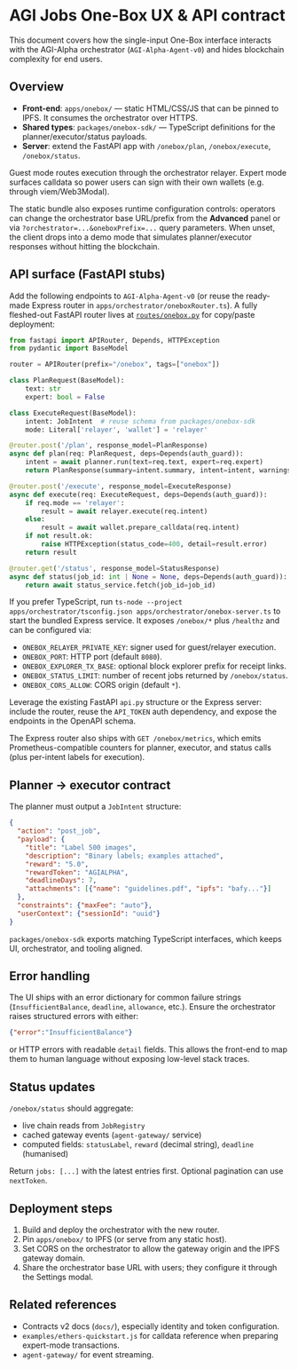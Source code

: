 # AGI Jobs One-Box UX & API contract

This document covers how the single-input One-Box interface interacts with the AGI-Alpha orchestrator (`AGI-Alpha-Agent-v0`) and hides blockchain complexity for end users.

## Overview

- **Front-end**: `apps/onebox/` — static HTML/CSS/JS that can be pinned to IPFS. It consumes the orchestrator over HTTPS.
- **Shared types**: `packages/onebox-sdk/` — TypeScript definitions for the planner/executor/status payloads.
- **Server**: extend the FastAPI app with `/onebox/plan`, `/onebox/execute`, `/onebox/status`.

Guest mode routes execution through the orchestrator relayer. Expert mode surfaces calldata so power users can sign with their own wallets (e.g. through viem/Web3Modal).

The static bundle also exposes runtime configuration controls: operators can change the orchestrator base URL/prefix from the **Advanced** panel or via `?orchestrator=...&oneboxPrefix=...` query parameters. When unset, the client drops into a demo mode that simulates planner/executor responses without hitting the blockchain.

## API surface (FastAPI stubs)

Add the following endpoints to `AGI-Alpha-Agent-v0` (or reuse the ready-made Express router in `apps/orchestrator/oneboxRouter.ts`).
A fully fleshed-out FastAPI router lives at [`routes/onebox.py`](../routes/onebox.py) for copy/paste deployment:

```py
from fastapi import APIRouter, Depends, HTTPException
from pydantic import BaseModel

router = APIRouter(prefix="/onebox", tags=["onebox"])

class PlanRequest(BaseModel):
    text: str
    expert: bool = False

class ExecuteRequest(BaseModel):
    intent: JobIntent  # reuse schema from packages/onebox-sdk
    mode: Literal['relayer', 'wallet'] = 'relayer'

@router.post('/plan', response_model=PlanResponse)
async def plan(req: PlanRequest, deps=Depends(auth_guard)):
    intent = await planner.run(text=req.text, expert=req.expert)
    return PlanResponse(summary=intent.summary, intent=intent, warnings=intent.warnings)

@router.post('/execute', response_model=ExecuteResponse)
async def execute(req: ExecuteRequest, deps=Depends(auth_guard)):
    if req.mode == 'relayer':
        result = await relayer.execute(req.intent)
    else:
        result = await wallet.prepare_calldata(req.intent)
    if not result.ok:
        raise HTTPException(status_code=400, detail=result.error)
    return result

@router.get('/status', response_model=StatusResponse)
async def status(job_id: int | None = None, deps=Depends(auth_guard)):
    return await status_service.fetch(job_id=job_id)
```

If you prefer TypeScript, run `ts-node --project apps/orchestrator/tsconfig.json apps/orchestrator/onebox-server.ts` to start the bundled Express service. It exposes `/onebox/*` plus `/healthz` and can be configured via:

- `ONEBOX_RELAYER_PRIVATE_KEY`: signer used for guest/relayer execution.
- `ONEBOX_PORT`: HTTP port (default `8080`).
- `ONEBOX_EXPLORER_TX_BASE`: optional block explorer prefix for receipt links.
- `ONEBOX_STATUS_LIMIT`: number of recent jobs returned by `/onebox/status`.
- `ONEBOX_CORS_ALLOW`: CORS origin (default `*`).

Leverage the existing FastAPI `api.py` structure or the Express server: include the router, reuse the `API_TOKEN` auth dependency, and expose the endpoints in the OpenAPI schema.

The Express router also ships with `GET /onebox/metrics`, which emits Prometheus-compatible counters for planner, executor, and status calls (plus per-intent labels for execution).

## Planner → executor contract

The planner must output a `JobIntent` structure:

```json
{
  "action": "post_job",
  "payload": {
    "title": "Label 500 images",
    "description": "Binary labels; examples attached",
    "reward": "5.0",
    "rewardToken": "AGIALPHA",
    "deadlineDays": 7,
    "attachments": [{"name": "guidelines.pdf", "ipfs": "bafy..."}]
  },
  "constraints": {"maxFee": "auto"},
  "userContext": {"sessionId": "uuid"}
}
```

`packages/onebox-sdk` exports matching TypeScript interfaces, which keeps UI, orchestrator, and tooling aligned.

## Error handling

The UI ships with an error dictionary for common failure strings (`InsufficientBalance`, `deadline`, `allowance`, etc.). Ensure the orchestrator raises structured errors with either:

```json
{"error":"InsufficientBalance"}
```

or HTTP errors with readable `detail` fields. This allows the front-end to map them to human language without exposing low-level stack traces.

## Status updates

`/onebox/status` should aggregate:

- live chain reads from `JobRegistry`
- cached gateway events (`agent-gateway/` service)
- computed fields: `statusLabel`, `reward` (decimal string), `deadline` (humanised)

Return `jobs: [...]` with the latest entries first. Optional pagination can use `nextToken`.

## Deployment steps

1. Build and deploy the orchestrator with the new router.
2. Pin `apps/onebox/` to IPFS (or serve from any static host).
3. Set CORS on the orchestrator to allow the gateway origin and the IPFS gateway domain.
4. Share the orchestrator base URL with users; they configure it through the Settings modal.

## Related references

- Contracts v2 docs (`docs/`), especially identity and token configuration.
- `examples/ethers-quickstart.js` for calldata reference when preparing expert-mode transactions.
- `agent-gateway/` for event streaming.
